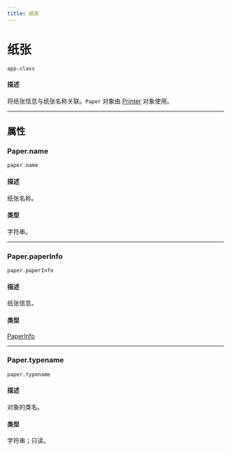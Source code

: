 ```yaml
---
title: 纸张
---
```

# 纸张

`app.class`

#### 描述

将纸张信息与纸张名称关联。`Paper` 对象由 [Printer](.././Printer) 对象使用。

---

## 属性

### Paper.name

`paper.name`

#### 描述

纸张名称。

#### 类型

字符串。

---

### Paper.paperInfo

`paper.paperInfo`

#### 描述

纸张信息。

#### 类型

[PaperInfo](.././PaperInfo)

---

### Paper.typename

`paper.typename`

#### 描述

对象的类名。

#### 类型

字符串；只读。